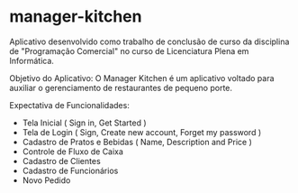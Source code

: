 # manager-kitchen

Aplicativo desenvolvido como trabalho de conclusão de curso da disciplina de "Programação Comercial" no curso de Licenciatura Plena em Informática.

Objetivo do Aplicativo: O Manager Kitchen é um aplicativo voltado para auxiliar o gerenciamento de restaurantes de pequeno porte.

Expectativa de Funcionalidades:
- Tela Inicial ( Sign in, Get Started )
- Tela de Login ( Sign, Create new account, Forget my password )
- Cadastro de Pratos e Bebidas ( Name, Description and Price )
- Controle de Fluxo de Caixa
- Cadastro de Clientes
- Cadastro de Funcionários
- Novo Pedido
